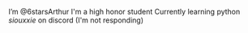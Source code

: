 I’m @6starsArthur
I'm a high honor student
Currently learning python
_siouxxie_ on discord (I'm not responding)
